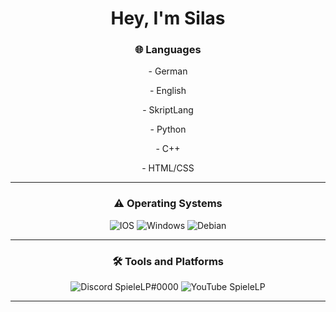 <h1 align="center">Hey, I'm Silas</h1>


<h3 align="center"> 🌐  Languages</h3>

<p align="center">- German</p>
<p align="center"><p align="center">- English</p>
<p align="center">- SkriptLang</p>
<p align="center">- Python</p>
<p align="center">- C++</p>
<p align="center">- HTML/CSS</p>

---

<h3 align="center"> ⚠️  Operating Systems </h3>

<p align="center">
    <img src="https://img.shields.io/badge/IOS-000000?style=for-the-badge&logo=ios&logoColor=white" alt="IOS">
    <img src="https://img.shields.io/badge/Windows-0F5BEA?style=for-the-badge&logo=windows&logoColor=white" alt="Windows">
    <img src="https://img.shields.io/badge/Debian-B70000?style=for-the-badge&logo=debian&logoColor=white" alt="Debian">
</p>

---

<h3 align="center"> 🛠️ Tools and Platforms </h3>

<p align="center" style="text-align: center;">
    <img src="https://img.shields.io/badge/Discord-7289DA?style=for-the-badge&logo=discord&logoColor=white" alt="Discord">
    SpieleLP#0000
    <img src="https://img.shields.io/badge/YouTube-FF0000?style=for-the-badge&logo=youtube&logoColor=white" alt="YouTube"> </a>
    SpieleLP
</p>

---
